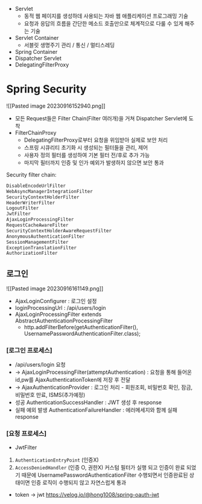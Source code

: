 

- Servlet
	- 동적 웹 페이지를 생성하데 사용되는 자바 웹 애플리케이션 프로그래밍 기술
	- 요청과 응답의 흐름을 간단한 메소드 호출만으로 체계적으로 다룰 수 있게 해주는 기술
- Servlet Container
	- 서블릿 생명주기 관리 / 통신 / 멀티스레딩
- Spring Container
- Dispatcher Servlet
- DelegatingFilterProxy



# Spring Security
![[Pasted image 20230916152940.png]]
- 모든 Request들은 Filter Chain(Filter 여러개)을 거쳐 Dispatcher Servlet에 도착
- FilterChainProxy
	- DelegatingFilterProxy로부터 요청을 위임받아 실제로 보안 처리
	- 스프링 시큐리티 초기화 시 생성되는 필터들을 관리, 제어
	- 사용자 정의 필터를 생성하여 기본 필터 전/후로 추가 가능
	- 마지막 필터까지 인증 및 인가 예외가 발생하지 않으면 보안 통과


Security filter chain:
```java
DisableEncodeUrlFilter
WebAsyncManagerIntegrationFilter
SecurityContextHolderFilter
HeaderWriterFilter
LogoutFilter
JwtFilter
AjaxLoginProcessingFilter
RequestCacheAwareFilter
SecurityContextHolderAwareRequestFilter
AnonymousAuthenticationFilter
SessionManagementFilter
ExceptionTranslationFilter
AuthorizationFilter
```


## 로그인
![[Pasted image 20230916161149.png]]
- AjaxLoginConfigurer : 로그인 설정
- loginProcessingUrl : /api/users/login 
- AjaxLoginProcessingFilter extends AbstractAuthenticationProcessingFilter
	- http.addFilterBefore(getAuthenticationFilter(), UsernamePasswordAuthenticationFilter.class);

### [로그인 프로세스]
- /api/users/login 요청
- -> AjaxLoginProcessingFilter(attemptAuthentication) : 요청을 통해 들어온 id,pw를 AjaxAuthenticationToken에 저장 후 전달
- -> AjaxAuthenticationProvider : 로그인 처리 - 회원조회, 비밀번호 확인, 잠금, 비밀번호 만료, ISMS(추가예정)
- 성공 AuthenticationSuccessHandler : JWT 생성 후 response
- 실패 예외 발생 AuthenticationFailureHandler : 에러메세지와 함께 실패 response

### [요청 프로세스]
- JwtFilter

1. `AuthenticationEntryPoint` (인증X)
2. `AccessDeniedHandler` (인증 O, 권한X)
 커스텀 필터가 실행 되고 인증이 완료 되었기 때문에 UsernamePasswordAuthenticationFilter 수행되면서 인증완료된 상태이면 인증 로직이 수행되지 않고 자연스럽게 통과 



- token -> jwt
https://velog.io/@hong1008/spring-oauth-jwt